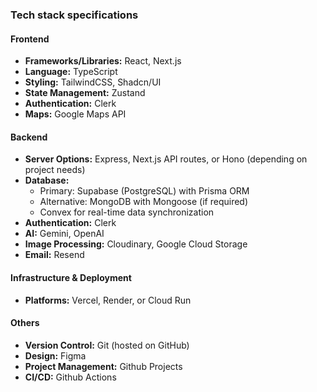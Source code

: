### Tech stack specifications
#### Frontend
- **Frameworks/Libraries:** React, Next.js
- **Language:** TypeScript
- **Styling:** TailwindCSS, Shadcn/UI
- **State Management:** Zustand
- **Authentication:** Clerk
- **Maps:** Google Maps API

#### Backend
- **Server Options:** Express, Next.js API routes, or Hono (depending on project needs)
- **Database:**  
  - Primary: Supabase (PostgreSQL) with Prisma ORM  
  - Alternative: MongoDB with Mongoose (if required)
  - Convex for real-time data synchronization
- **Authentication:** Clerk
- **AI:** Gemini, OpenAI
- **Image Processing:** Cloudinary, Google Cloud Storage
- **Email:** Resend


#### Infrastructure & Deployment
- **Platforms:** Vercel, Render, or Cloud Run

#### Others
- **Version Control:** Git (hosted on GitHub)
- **Design:** Figma
- **Project Management:** Github Projects
- **CI/CD:** Github Actions